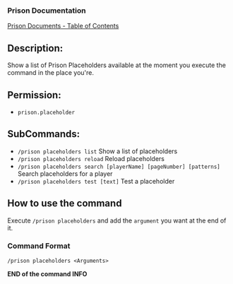 ### Prison Documentation 
[Prison Documents - Table of Contents](../prison_docs_000_toc.md)

## Description:

Show a list of Prison Placeholders available at the moment you execute the command in the place you're.

## Permission:

- `prison.placeholder`

## SubCommands:

- `/prison placeholders list` Show a list of placeholders
- `/prison placeholders reload` Reload placeholders
- `/prison placeholders search [playerName] [pageNumber] [patterns]` Search placeholders for a player
- `/prison placeholders test [text]` Test a placeholder

## How to use the command

Execute `/prison placeholders` and add the `argument` you want at the end of it.

### Command Format

`/prison placeholders <Arguments>`

**END of the command INFO**